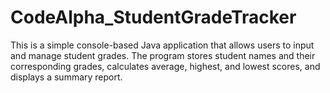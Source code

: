 # CodeAlpha_StudentGradeTracker
This is a simple console-based Java application that allows users to input and manage student grades. The program stores student names and their corresponding grades, calculates average, highest, and lowest scores, and displays a summary report.
